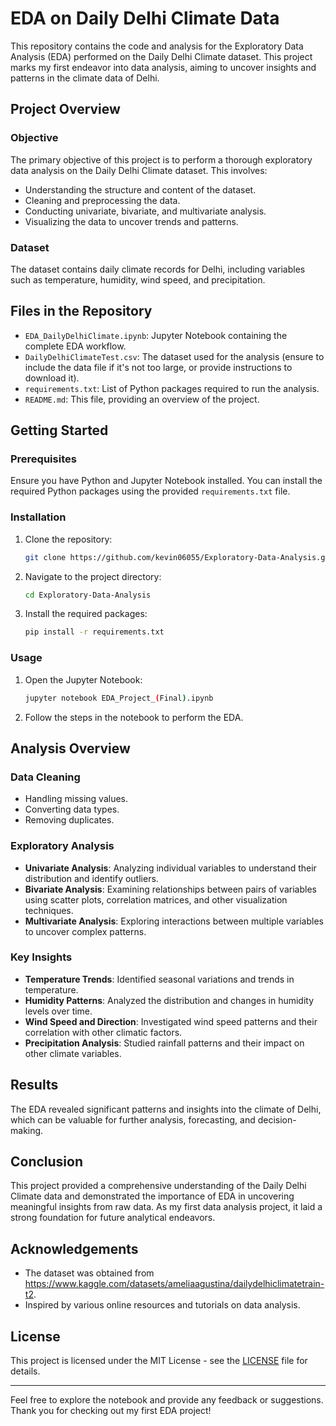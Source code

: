 # EDA on Daily Delhi Climate Data

This repository contains the code and analysis for the Exploratory Data Analysis (EDA) performed on the Daily Delhi Climate dataset. This project marks my first endeavor into data analysis, aiming to uncover insights and patterns in the climate data of Delhi.

## Project Overview

### Objective

The primary objective of this project is to perform a thorough exploratory data analysis on the Daily Delhi Climate dataset. This involves:
- Understanding the structure and content of the dataset.
- Cleaning and preprocessing the data.
- Conducting univariate, bivariate, and multivariate analysis.
- Visualizing the data to uncover trends and patterns.

### Dataset

The dataset contains daily climate records for Delhi, including variables such as temperature, humidity, wind speed, and precipitation.

## Files in the Repository

- `EDA_DailyDelhiClimate.ipynb`: Jupyter Notebook containing the complete EDA workflow.
- `DailyDelhiClimateTest.csv`: The dataset used for the analysis (ensure to include the data file if it's not too large, or provide instructions to download it).
- `requirements.txt`: List of Python packages required to run the analysis.
- `README.md`: This file, providing an overview of the project.

## Getting Started

### Prerequisites

Ensure you have Python and Jupyter Notebook installed. You can install the required Python packages using the provided `requirements.txt` file.

### Installation

1. Clone the repository:
    ```sh
    git clone https://github.com/kevin06055/Exploratory-Data-Analysis.git
    ```
2. Navigate to the project directory:
    ```sh
    cd Exploratory-Data-Analysis
    ```
3. Install the required packages:
    ```sh
    pip install -r requirements.txt
    ```

### Usage

1. Open the Jupyter Notebook:
    ```sh
    jupyter notebook EDA_Project_(Final).ipynb
    ```
2. Follow the steps in the notebook to perform the EDA.

## Analysis Overview

### Data Cleaning

- Handling missing values.
- Converting data types.
- Removing duplicates.

### Exploratory Analysis

- **Univariate Analysis**: Analyzing individual variables to understand their distribution and identify outliers.
- **Bivariate Analysis**: Examining relationships between pairs of variables using scatter plots, correlation matrices, and other visualization techniques.
- **Multivariate Analysis**: Exploring interactions between multiple variables to uncover complex patterns.

### Key Insights

- **Temperature Trends**: Identified seasonal variations and trends in temperature.
- **Humidity Patterns**: Analyzed the distribution and changes in humidity levels over time.
- **Wind Speed and Direction**: Investigated wind speed patterns and their correlation with other climatic factors.
- **Precipitation Analysis**: Studied rainfall patterns and their impact on other climate variables.

## Results

The EDA revealed significant patterns and insights into the climate of Delhi, which can be valuable for further analysis, forecasting, and decision-making.

## Conclusion

This project provided a comprehensive understanding of the Daily Delhi Climate data and demonstrated the importance of EDA in uncovering meaningful insights from raw data. As my first data analysis project, it laid a strong foundation for future analytical endeavors.

## Acknowledgements

- The dataset was obtained from https://www.kaggle.com/datasets/ameliaagustina/dailydelhiclimatetrain-t2.
- Inspired by various online resources and tutorials on data analysis.

## License

This project is licensed under the MIT License - see the [LICENSE](LICENSE) file for details.

---

Feel free to explore the notebook and provide any feedback or suggestions. Thank you for checking out my first EDA project!
